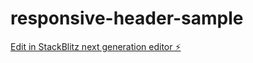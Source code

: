 # responsive-header-sample

[Edit in StackBlitz next generation editor ⚡️](https://stackblitz.com/~/github.com/koldovsky/responsive-header-sample)